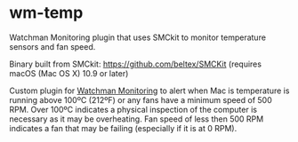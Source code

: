 # wm-temp
Watchman Monitoring plugin that uses SMCkit to monitor temperature sensors and fan speed.

Binary built from SMCkit: https://github.com/beltex/SMCKit (requires macOS (Mac OS X) 10.9 or later)

Custom plugin for [Watchman Monitoring](https://www.watchmanmonitoring.com) to alert when Mac is temperature is running above 100ºC (212ºF) or any fans have a minimum speed of 500 RPM. Over 100ºC indicates a physical inspection of the computer is necessary as it may be overheating. Fan speed of less then 500 RPM indicates a fan that may be failing (especially if it is at 0 RPM).

